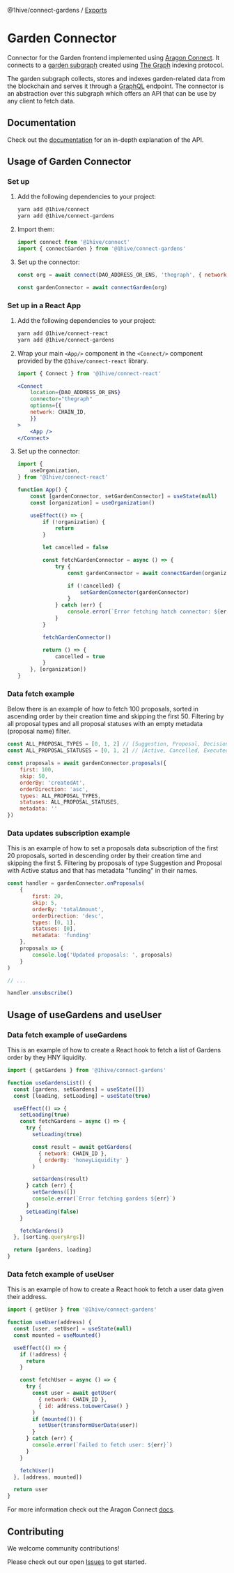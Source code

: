 @1hive/connect-gardens / [Exports](modules.md)

# Garden Connector

Connector for the Garden frontend implemented using [Aragon Connect](https://aragon.org/connect). It connects to a [garden subgraph](https://github.com/1Hive/gardens/tree/master/packages/subgraph) created using [The Graph](https://thegraph.com/) indexing protocol.

The garden subgraph collects, stores and indexes garden-related data from the blockchain and serves it through a [GraphQL](https://graphql.org/) endpoint. The connector is an abstraction over this subgraph which offers an API that can be use by any client to fetch data.

## Documentation

Check out the [documentation](https://1hive.github.io/gardens-connector/modules.html) for an in-depth explanation of the API.

## Usage of Garden Connector

### Set up

1.  Add the following dependencies to your project:

    ```sh
    yarn add @1hive/connect
    yarn add @1hive/connect-gardens
    ```

2.  Import them:

    ```js
    import connect from '@1hive/connect'
    import { connectGarden } from '@1hive/connect-gardens'
    ```

3.  Set up the connector:

    ```js
    const org = await connect(DAO_ADDRESS_OR_ENS, 'thegraph', { network: CHAIN_ID })

    const gardenConnector = await connectGarden(org)
    ```

### Set up in a React App

1.  Add the following dependencies to your project:

    ```sh
    yarn add @1hive/connect-react
    yarn add @1hive/connect-gardens
    ```

2.  Wrap your main `<App/>` component in the `<Connect/>` component provided by the `@1hive/connect-react` library.

    ```jsx
    import { Connect } from '@1hive/connect-react'

    <Connect
        location={DAO_ADDRESS_OR_ENS}
        connector="thegraph"
        options={{
        network: CHAIN_ID,
        }}
    >
        <App />
    </Connect>
    ```

3.  Set up the connector:

    ```js
    import {
        useOrganization,
    } from '@1hive/connect-react'

    function App() {
        const [gardenConnector, setGardenConnector] = useState(null)
        const [organization] = useOrganization()

        useEffect(() => {
            if (!organization) {
                return
            }

            let cancelled = false

            const fetchGardenConnector = async () => {
                try {
                    const gardenConnector = await connectGarden(organization)

                    if (!cancelled) {
                        setGardenConnector(gardenConnector)
                    }
                } catch (err) {
                    console.error(`Error fetching hatch connector: ${err}`)
                }
            }

            fetchGardenConnector()

            return () => {
                cancelled = true
            }
        }, [organization])
    }
    ```

### Data fetch example

Below there is an example of how to fetch 100 proposals, sorted in ascending order by their creation time and skipping the first 50. Filtering by all proposal types and all proposal statuses with an empty metadata (proposal name) filter. 

```js
const ALL_PROPOSAL_TYPES = [0, 1, 2] // [Suggestion, Proposal, Decision]
const ALL_PROPOSAL_STATUSES = [0, 1, 2] // [Active, Cancelled, Executed]

const proposals = await gardenConnector.proposals({
    first: 100,
    skip: 50,
    orderBy: 'createdAt',
    orderDirection: 'asc',
    types: ALL_PROPOSAL_TYPES,
    statuses: ALL_PROPOSAL_STATUSES,
    metadata: ''
})
```

### Data updates subscription example

This is an example of how to set a proposals data subscription of the first 20 proposals, sorted in descending order by their creation time and skipping the first 5. Filtering by proposals of type Suggestion and Proposal with Active status and that has metadata "funding" in their names. 

```js
const handler = gardenConnector.onProposals(
    {
        first: 20,
        skip: 5,
        orderBy: 'totalAmount',
        orderDirection: 'desc',
        types: [0, 1],
        statuses: [0],
        metadata: 'funding'
    },
    proposals => {
        console.log('Updated proposals: ', proposals)
    }
)

// ...

handler.unsubscribe()
```

## Usage of useGardens and useUser

### Data fetch example of useGardens

This is an example of how to create a React hook to fetch a list of Gardens order by they HNY liquidity. 

```jsx
import { getGardens } from '@1hive/connect-gardens'

function useGardensList() {
  const [gardens, setGardens] = useState([])
  const [loading, setLoading] = useState(true)

  useEffect(() => {
    setLoading(true)
    const fetchGardens = async () => {
      try {
        setLoading(true)

        const result = await getGardens(
          { network: CHAIN_ID },
          { orderBy: 'honeyLiquidity' }
        )

        setGardens(result)
      } catch (err) {
        setGardens([])
        console.error(`Error fetching gardens ${err}`)
      }
      setLoading(false)
    }

    fetchGardens()
  }, [sorting.queryArgs])

  return [gardens, loading]
}
```

### Data fetch example of useUser

This is an example of how to create a React hook to fetch a user data given their address. 

```jsx
import { getUser } from '@1hive/connect-gardens'

function useUser(address) {
  const [user, setUser] = useState(null)
  const mounted = useMounted()

  useEffect(() => {
    if (!address) {
      return
    }

    const fetchUser = async () => {
      try {
        const user = await getUser(
          { network: CHAIN_ID },
          { id: address.toLowerCase() }
        )
        if (mounted()) {
          setUser(transformUserData(user))
        }
      } catch (err) {
        console.error(`Failed to fetch user: ${err}`)
      }
    }

    fetchUser()
  }, [address, mounted])

  return user
}
```

For more information check out the Aragon Connect [docs](https://connect.aragon.org/).

## Contributing

We welcome community contributions!

Please check out our open [Issues](https://github.com/1Hive/gardens/issues?q=is%3Aissue+is%3Aopen+sort%3Aupdated-desc) to get started.
